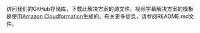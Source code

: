 访问我们的GitHub存储库，下载此解决方案的源文件。视频字幕解决方案的模板是使用[Amazon Cloudformation](https://aws.amazon.com/cn/cloudformation)生成的。有关更多信息，请参阅README.md文件。